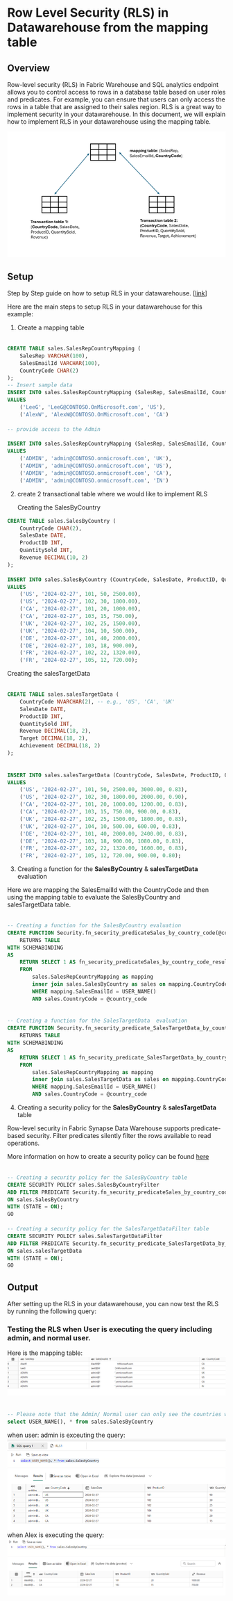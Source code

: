 # Row Level Security (RLS) in Datawarehouse from the mapping table

## Overview

Row-level security (RLS) in Fabric Warehouse and SQL analytics endpoint allows you to control access to rows in a database table based on user roles and predicates. For example, you can ensure that users can only access the rows in a table that are assigned to their sales region. RLS is a great way to implement security in your datawarehouse.
In this document, we will explain how to implement RLS in your datawarehouse using the mapping table.

![alt text](.media/image.png)

## Setup

Step by Step guide on how to setup RLS in your datawarehouse. [[link](https://learn.microsoft.com/en-us/fabric/data-warehouse/tutorial-row-level-security)]

Here are the main steps to setup RLS in your datawarehouse for this example:
1. Create a mapping table
``` sql

CREATE TABLE sales.SalesRepCountryMapping (
    SalesRep VARCHAR(100),
    SalesEmailId VARCHAR(100),
    CountryCode CHAR(2)
);
-- Insert sample data
INSERT INTO sales.SalesRepCountryMapping (SalesRep, SalesEmailId, CountryCode)
VALUES
    ('LeeG', 'LeeG@CONTOSO.OnMicrosoft.com', 'US'),
    ('AlexW', 'AlexW@CONTOSO.OnMicrosoft.com', 'CA')

-- provide access to the Admin

INSERT INTO sales.SalesRepCountryMapping (SalesRep, SalesEmailId, CountryCode)
VALUES
    ('ADMIN', 'admin@CONTOSO.onmicrosoft.com', 'UK'),
    ('ADMIN', 'admin@CONTOSO.onmicrosoft.com', 'US'),
    ('ADMIN', 'admin@CONTOSO.onmicrosoft.com', 'CA'),
    ('ADMIN', 'admin@CONTOSO.onmicrosoft.com', 'IN')

```
2. create 2 transactional table where we would like to implement RLS

    Creating the SalesByCountry 
``` sql
CREATE TABLE sales.SalesByCountry (
    CountryCode CHAR(2),
    SalesDate DATE,
    ProductID INT,
    QuantitySold INT,
    Revenue DECIMAL(10, 2)
);

INSERT INTO sales.SalesByCountry (CountryCode, SalesDate, ProductID, QuantitySold, Revenue)
VALUES
    ('US', '2024-02-27', 101, 50, 2500.00),
    ('US', '2024-02-27', 102, 30, 1800.00),
    ('CA', '2024-02-27', 101, 20, 1000.00),
    ('CA', '2024-02-27', 103, 15, 750.00),
    ('UK', '2024-02-27', 102, 25, 1500.00),
    ('UK', '2024-02-27', 104, 10, 500.00),
    ('DE', '2024-02-27', 101, 40, 2000.00),
    ('DE', '2024-02-27', 103, 18, 900.00),
    ('FR', '2024-02-27', 102, 22, 1320.00),
    ('FR', '2024-02-27', 105, 12, 720.00);

```
 Creating the salesTargetData

``` sql

CREATE TABLE sales.salesTargetData (
    CountryCode NVARCHAR(2), -- e.g., 'US', 'CA', 'UK'
    SalesDate DATE,
    ProductID INT,
    QuantitySold INT,
    Revenue DECIMAL(18, 2),
    Target DECIMAL(18, 2),
    Achievement DECIMAL(18, 2)
);


INSERT INTO sales.salesTargetData (CountryCode, SalesDate, ProductID, QuantitySold, Revenue, Target, Achievement)
VALUES
    ('US', '2024-02-27', 101, 50, 2500.00, 3000.00, 0.83),
    ('US', '2024-02-27', 102, 30, 1800.00, 2000.00, 0.90),
    ('CA', '2024-02-27', 101, 20, 1000.00, 1200.00, 0.83),
    ('CA', '2024-02-27', 103, 15, 750.00, 900.00, 0.83),
    ('UK', '2024-02-27', 102, 25, 1500.00, 1800.00, 0.83),
    ('UK', '2024-02-27', 104, 10, 500.00, 600.00, 0.83),
    ('DE', '2024-02-27', 101, 40, 2000.00, 2400.00, 0.83),
    ('DE', '2024-02-27', 103, 18, 900.00, 1080.00, 0.83),
    ('FR', '2024-02-27', 102, 22, 1320.00, 1600.00, 0.83),
    ('FR', '2024-02-27', 105, 12, 720.00, 900.00, 0.80);
```

3. Creating a function for the **SalesByCountry** &  **salesTargetData** evaluation

Here we are mapping the SalesEmailId with the CountryCode and then using the mapping table to evaluate the SalesByCountry and salesTargetData table.

``` sql

-- Creating a function for the SalesByCountry evaluation
CREATE FUNCTION Security.fn_security_predicateSales_by_country_code(@country_code AS varchar(50))
    RETURNS TABLE
WITH SCHEMABINDING
AS
    RETURN SELECT 1 AS fn_security_predicateSales_by_country_code_result
    FROM
        sales.SalesRepCountryMapping as mapping
        inner join sales.SalesByCountry as sales on mapping.CountryCode = sales.CountryCode
        WHERE mapping.SalesEmailId = USER_NAME()
        AND sales.CountryCode = @country_code


-- Creating a function for the SalesTargetData  evaluation
CREATE FUNCTION Security.fn_security_predicate_SalesTargetData_by_country(@country_code AS varchar(50))
    RETURNS TABLE
WITH SCHEMABINDING
AS
    RETURN SELECT 1 AS fn_security_predicate_SalesTargetData_by_country_result
    FROM
        sales.SalesRepCountryMapping as mapping
        inner join sales.SalesTargetData as sales on mapping.CountryCode = sales.CountryCode
        WHERE mapping.SalesEmailId = USER_NAME()
        AND sales.CountryCode = @country_code

```
4. Creating a security policy for the **SalesByCountry** &  **salesTargetData** table

Row-level security in Fabric Synapse Data Warehouse supports predicate-based security. Filter predicates silently filter the rows available to read operations.

More information on how to create a security policy can be found [here](https://learn.microsoft.com/en-us/fabric/data-warehouse/row-level-security#predicate-based-row-level-security15)

``` sql

-- Creating a security policy for the SalesByCountry table
CREATE SECURITY POLICY sales.SalesByCountryFilter
ADD FILTER PREDICATE Security.fn_security_predicateSales_by_country_code(CountryCode)
ON sales.SalesByCountry
WITH (STATE = ON);
GO

-- Creating a security policy for the SalesTargetDataFilter table
CREATE SECURITY POLICY sales.SalesTargetDataFilter
ADD FILTER PREDICATE Security.fn_security_predicate_SalesTargetData_by_country(CountryCode)
ON sales.salesTargetData
WITH (STATE = ON);
GO


```
## Output

After setting up the RLS in your datawarehouse, you can now test the RLS by running the following query:
### Testing the RLS when User is executing the query including admin, and normal user. 

Here is the mapping table:
![alt text](.media/image-3.png)

``` sql

-- Please note that the Admin/ Normal user can only see the countries which are specified in the mapping table
select USER_NAME(), * from sales.SalesByCountry
```

when user: admin is exceuting the query:
![alt text](.media/image-1.png)
when Alex is executing the query:
![alt text](.media/image-2.png)